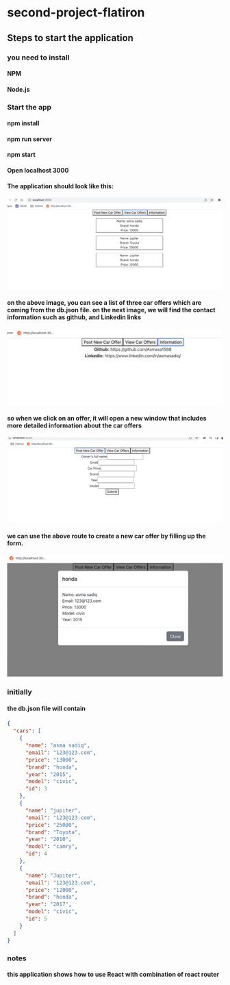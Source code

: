 # second-project-flatiron

## Steps to start the application

### you need to install

#### NPM

#### Node.js

### Start the app

#### npm install

#### npm run server

#### npm start

#### Open localhost 3000

#### The application should look like this:

![starting screen](./home-screen.png)

#### on the above image, you can see a list of three car offers which are coming from the db.json file. on the next image, we will find the contact information such as github, and Linkedin links

![todo](./info-page.png)

#### so when we click on an offer, it will open a new window that includes more detailed information about the car offers

![form.view](./post-a-new-car.png)

#### we can use the above route to create a new car offer by filling up the form.

![todo2](./modal.png)

### initially

#### the db.json file will contain

```json
{
  "cars": [
    {
      "name": "asma sadiq",
      "email": "123@123.com",
      "price": "13000",
      "brand": "honda",
      "year": "2015",
      "model": "civic",
      "id": 3
    },
    {
      "name": "jupiter",
      "email": "123@123.com",
      "price": "25000",
      "brand": "Toyota",
      "year": "2010",
      "model": "camry",
      "id": 4
    },
    {
      "name": "Jupiter",
      "email": "123@123.com",
      "price": "12000",
      "brand": "honda",
      "year": "2017",
      "model": "civic",
      "id": 5
    }
  ]
}
```

### notes

#### this application shows how to use React with combination of react router
